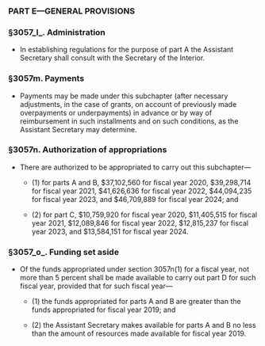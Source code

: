 ### PART E—GENERAL PROVISIONS

### §3057_l_. Administration
* In establishing regulations for the purpose of part A the Assistant Secretary shall consult with the Secretary of the Interior.

### §3057m. Payments
* Payments may be made under this subchapter (after necessary adjustments, in the case of grants, on account of previously made overpayments or underpayments) in advance or by way of reimbursement in such installments and on such conditions, as the Assistant Secretary may determine.

### §3057n. Authorization of appropriations
* There are authorized to be appropriated to carry out this subchapter—

  * (1) for parts A and B, $37,102,560 for fiscal year 2020, $39,298,714 for fiscal year 2021, $41,626,636 for fiscal year 2022, $44,094,235 for fiscal year 2023, and $46,709,889 for fiscal year 2024; and

  * (2) for part C, $10,759,920 for fiscal year 2020, $11,405,515 for fiscal year 2021, $12,089,846 for fiscal year 2022, $12,815,237 for fiscal year 2023, and $13,584,151 for fiscal year 2024.

### §3057_o_. Funding set aside
* Of the funds appropriated under section 3057n(1) for a fiscal year, not more than 5 percent shall be made available to carry out part D for such fiscal year, provided that for such fiscal year—

  * (1) the funds appropriated for parts A and B are greater than the funds appropriated for fiscal year 2019; and

  * (2) the Assistant Secretary makes available for parts A and B no less than the amount of resources made available for fiscal year 2019.